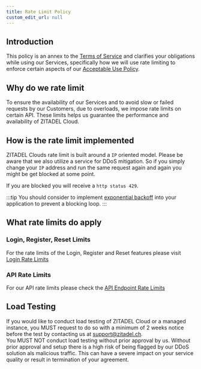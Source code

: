 ```yaml
---
title: Rate Limit Policy
custom_edit_url: null
---
```

## Introduction

This policy is an annex to the [Terms of Service](terms-of-service) and clarifies your obligations while using our Services, specifically how we will use rate limiting to enforce certain aspects of our [Acceptable Use Policy](acceptable-use-policy).

## Why do we rate limit

To ensure the availability of our Services and to avoid slow or failed requests by our Customers, due to overloads, we impose rate limits on certain API. These limits helps us guarantee the performance and availability of ZITADEL Cloud.

## How is the rate limit implemented

ZITADEL Clouds rate limit is built around a `IP` oriented model. Please be aware that we also utilize a service for DDoS mitigation.
So if you simply change your `IP` address and run the same request again and again you might be get blocked at some point.

If you are blocked you will receive a `http status 429`.

:::tip
You should consider to implement [exponential backoff](https://en.wikipedia.org/wiki/Exponential_backoff) into your application to prevent a blocking loop.
:::

## What rate limits do apply

### Login, Register, Reset Limits

For the rate limits of the Login, Register and Reset features please visit [Login Rate Limits](/docs/apis/ratelimits/accounts)

### API Rate Limits

For our API rate limits please check the [API Endpoint Rate Limits](/docs/apis/ratelimits/api)

## Load Testing

If you would like to conduct load testing of ZITADEL Cloud or a managed instance, you MUST request to do so with a minimum of 2 weeks notice before the test by contacting us at support@zitadel.ch.  
You MUST NOT conduct load testing without prior approval by us. Without prior approval and setup there is a high risk of being flagged by our DDoS solution als malicious traffic. This can have a severe impact on your service quality or result in termination of your agreement.
